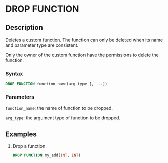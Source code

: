# DROP FUNCTION

## Description

Deletes a custom function. The function can only be deleted when its name and parameter type are consistent.

Only the owner of the custom function have the permissions to delete the function.

### Syntax

```sql
DROP FUNCTION function_name(arg_type [, ...])
```

### Parameters

`function_name`: the name of function to be dropped.

`arg_type`: the argument type of function to be dropped.

## Examples

1. Drop a function.

    ```sql
    DROP FUNCTION my_add(INT, INT)
    ```
